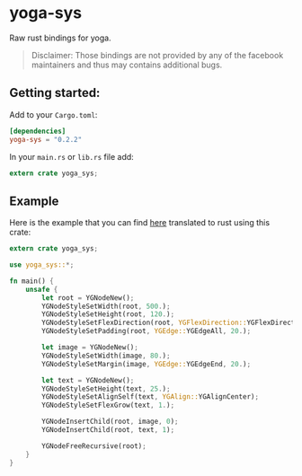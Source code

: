 # yoga-sys

Raw rust bindings for yoga.

> Disclaimer: Those bindings are not provided by any of the facebook
>             maintainers and thus may contains additional bugs.

## Getting started:

Add to your `Cargo.toml`:

```toml
[dependencies]
yoga-sys = "0.2.2"
```

In your `main.rs` or `lib.rs` file add:

```rs
extern crate yoga_sys;
```

## Example

Here is the example that you can find [here](https://facebook.github.io/yoga/)
translated to rust using this crate:

```rust
extern crate yoga_sys;

use yoga_sys::*;

fn main() {
    unsafe {
        let root = YGNodeNew();
        YGNodeStyleSetWidth(root, 500.);
        YGNodeStyleSetHeight(root, 120.);
        YGNodeStyleSetFlexDirection(root, YGFlexDirection::YGFlexDirectionRow);
        YGNodeStyleSetPadding(root, YGEdge::YGEdgeAll, 20.);

        let image = YGNodeNew();
        YGNodeStyleSetWidth(image, 80.);
        YGNodeStyleSetMargin(image, YGEdge::YGEdgeEnd, 20.);

        let text = YGNodeNew();
        YGNodeStyleSetHeight(text, 25.);
        YGNodeStyleSetAlignSelf(text, YGAlign::YGAlignCenter);
        YGNodeStyleSetFlexGrow(text, 1.);

        YGNodeInsertChild(root, image, 0);
        YGNodeInsertChild(root, text, 1);

        YGNodeFreeRecursive(root);
    }
}
```
